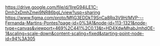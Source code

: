 https://drive.google.com/file/d/1IreG94jLE1C-Dmh2xDmhZmej9NR86bgL/view?usp=sharing
https://www.figma.com/proto/MfjG3EDDkT9SnCa8Rq3V9H/MVP---Fernanda-Martins-Pontes?page-id=0%3A1&node-id=113-1321&node-type=canvas&viewport=469%2C441%2C0.13&t=HD4XdwMhabJmhdOE-1&scaling=scale-down&content-scaling=fixed&starting-point-node-id=94%3A305
